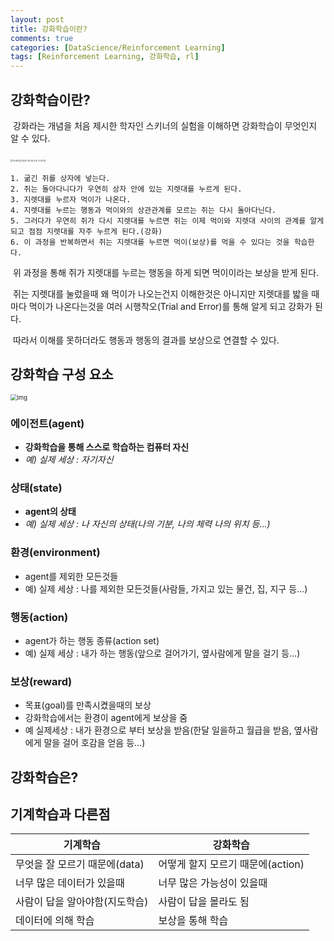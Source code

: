 ```yaml
---
layout: post
title: 강화학습이란?
comments: true
categories: [DataScience/Reinforcement Learning]
tags: [Reinforcement Learning, 강화학습, rl]
---
```


## 강화학습이란?

​	강화라는 개념을 처음 제시한 학자인 스키너의 실험을 이해하면 강화학습이 무엇인지 알 수 있다.

​	<img src="/Users/alvinlee/Desktop/스크린샷 2021-10-15 오후 2.00.13.png" alt="스크린샷 2021-10-15 오후 2.00.13" style="zoom: 25%;" />

```
1. 굶긴 쥐를 상자에 넣는다.
2. 쥐는 돌아다니다가 우연히 상자 안에 있는 지렛대를 누르게 된다.
3. 지렛대를 누르자 먹이가 나온다.
4. 지렛대를 누르는 행동과 먹이와의 상관관계를 모르는 쥐는 다시 돌아다닌다.
5. 그러다가 우연히 쥐가 다시 지렛대를 누르면 쥐는 이제 먹이와 지렛대 사이의 관계를 알게 되고 점점 지렛대를 자주 누르게 된다.(강화)
6. 이 과정을 반복하면서 쥐는 지렛대를 누르면 먹이(보상)를 먹을 수 있다는 것을 학습한다.
```

​	위 과정을 통해 쥐가 지렛대를 누르는 행동을 하게 되면 먹이이라는 보상을 받게 된다.

​	쥐는 지렛대를 눌렀을때 왜 먹이가 나오는건지 이해한것은 아니지만 지렛대를 밟을 때 마다 먹이가 나온다는것을 여러 시행착오(Trial and Error)를 통해 	알게 되고 강화가 된다.

​	따라서 이해를 못하더라도 행동과 행동의 결과를 보상으로 연결할 수 있다.

## 강화학습 구성 요소

<img src="https://blog.kakaocdn.net/dn/eHG6CH/btqIql1mYv1/vJubkvkgmsAZT4gvAwbbQK/tfile.dat" alt="img" style="zoom:67%;" />

### 에이전트(agent)

- **강화학습을 통해 스스로 학습하는 컴퓨터 자신**
- *예) 실제 세상 : 자기자신*

### 상태(state)

- **agent의 상태**
- *예) 실제 세상 : 나 자신의 상태(나의 기분, 나의 체력 나의 위치 등...)*

### 환경(environment)

- agent를 제외한 모든것들
- 예) 실제 세상 : 나를 제외한 모든것들(사람들, 가지고 있는 물건,  집, 지구 등...)

### 행동(action)

- agent가 하는 행동 종류(action set)
- 예) 실제 세상 : 내가 하는 행동(앞으로 걸어가기, 옆사람에게 말을 걸기 등...)

### 보상(reward)

- 목표(goal)를 만족시켰을때의 보상
- 강화학습에서는 환경이 agent에게 보상을 줌
- 예 실제세상 : 내가 환경으로 부터 보상을 받음(한달 일을하고 월급을 받음, 옆사람에게 말을 걸어 호감을 얻음 등...)



## 강화학습은?



## 기계학습과 다른점

| 기계학습                       | 강화학습                          |
| ------------------------------ | --------------------------------- |
| 무엇을 잘 모르기 때문에(data)  | 어떻게 할지 모르기 때문에(action) |
| 너무 많은 데이터가 있을때      | 너무 많은 가능성이 있을때         |
| 사람이 답을 알아야함(지도학습) | 사람이 답을 몰라도 됨             |
| 데이터에 의해 학습             | 보상을 통해 학습                  |



## 
